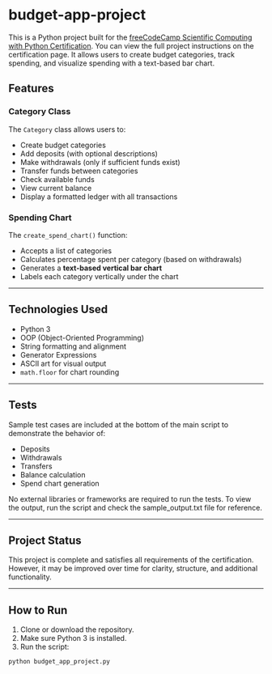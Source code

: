 # budget-app-project
This is a Python project built for the [freeCodeCamp Scientific Computing with Python Certification](https://www.freecodecamp.org/learn/).
You can view the full project instructions on the certification page.
It allows users to create budget categories, track spending, and visualize spending with a text-based bar chart.

## Features

### Category Class
The `Category` class allows users to:

- Create budget categories
- Add deposits (with optional descriptions)
- Make withdrawals (only if sufficient funds exist)
- Transfer funds between categories
- Check available funds
- View current balance
- Display a formatted ledger with all transactions

### Spending Chart

The `create_spend_chart()` function:

- Accepts a list of categories
- Calculates percentage spent per category (based on withdrawals)
- Generates a **text-based vertical bar chart**
- Labels each category vertically under the chart

---

## Technologies Used

- Python 3
- OOP (Object-Oriented Programming)
- String formatting and alignment
- Generator Expressions
- ASCII art for visual output
- `math.floor` for chart rounding

---

## Tests

Sample test cases are included at the bottom of the main script to demonstrate the behavior of:

- Deposits
- Withdrawals
- Transfers
- Balance calculation
- Spend chart generation

No external libraries or frameworks are required to run the tests.
To view the output, run the script and check the sample_output.txt file for reference.

---

## Project Status
This project is complete and satisfies all requirements of the certification.
However, it may be improved over time for clarity, structure, and additional functionality.

--- 

## How to Run

1. Clone or download the repository.
2. Make sure Python 3 is installed.
3. Run the script:

```bash
python budget_app_project.py

